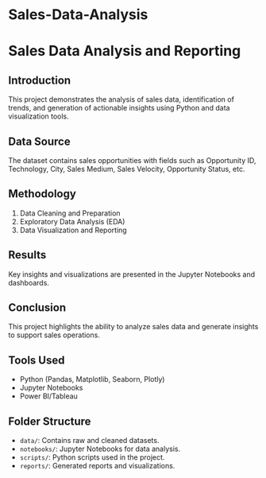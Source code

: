 # Sales-Data-Analysis
# Sales Data Analysis and Reporting

## Introduction
This project demonstrates the analysis of sales data, identification of trends, and generation of actionable insights using Python and data visualization tools.

## Data Source
The dataset contains sales opportunities with fields such as Opportunity ID, Technology, City, Sales Medium, Sales Velocity, Opportunity Status, etc.

## Methodology
1. Data Cleaning and Preparation
2. Exploratory Data Analysis (EDA)
3. Data Visualization and Reporting

## Results
Key insights and visualizations are presented in the Jupyter Notebooks and dashboards.

## Conclusion
This project highlights the ability to analyze sales data and generate insights to support sales operations.

## Tools Used
- Python (Pandas, Matplotlib, Seaborn, Plotly)
- Jupyter Notebooks
- Power BI/Tableau

## Folder Structure
- `data/`: Contains raw and cleaned datasets.
- `notebooks/`: Jupyter Notebooks for data analysis.
- `scripts/`: Python scripts used in the project.
- `reports/`: Generated reports and visualizations.
